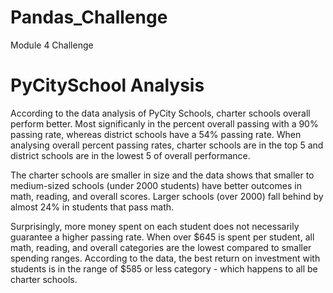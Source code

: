 # Pandas_Challenge
Module 4 Challenge

# PyCitySchool Analysis

According to the data analysis of PyCity Schools, charter schools overall perform better. Most significanly in the percent overall passing with a 90% passing rate, whereas district schools have a 54% passing rate. When analysing overall percent passing rates, charter schools are in the top 5 and district schools are in the lowest 5 of overall performance. 

The charter schools are smaller in size and the data shows that smaller to medium-sized schools (under 2000 students) have better outcomes in math, reading, and overall scores. Larger schools (over 2000) fall behind by almost 24% in students that pass math. 

Surprisingly, more money spent on each student does not necessarily guarantee a higher passing rate. When over $645 is spent per student, all math, reading, and overall categories are the lowest compared to smaller spending ranges. According to the data, the best return on investment with students is in the range of $585 or less category - which happens to all be charter schools. 

